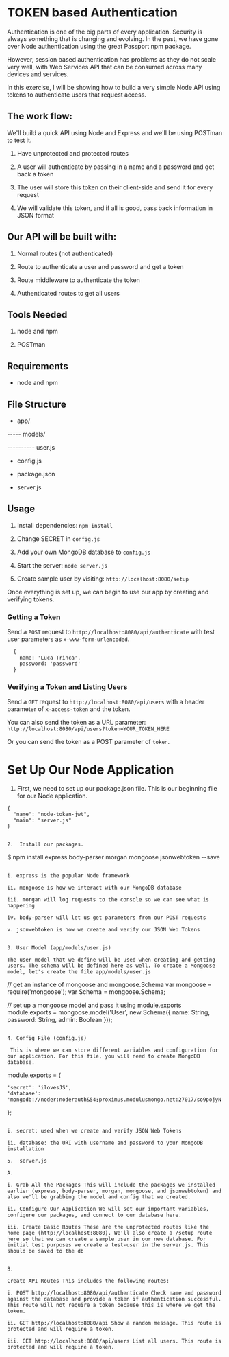 # TOKEN based Authentication

Authentication is one of the big parts of every application. Security is always something that is changing and evolving. In the past, we have gone over Node authentication using the great Passport npm package.

However, session based authentication has problems as they do not scale very well, with Web Services API that can be consumed across many devices and services.

In this exercise, I will be showing how to build  a very simple Node API using tokens to authenticate users that request access.


## The work flow:

We'll build a quick API using Node and Express and we'll be using POSTman to test it.


1. Have unprotected and protected routes

2. A user will authenticate by passing in a name and a password and get back a token

3. The user will store this token on their client-side and send it for every request

4. We will validate this token, and if all is good, pass back information in JSON format



## Our API will be built with:

1. Normal routes (not authenticated)

2. Route to authenticate a user and password and get a token

3. Route middleware to authenticate the token

4. Authenticated routes to get all users


## Tools Needed

1. node and npm

2. POSTman

## Requirements

- node and npm



## File Structure

- app/

----- models/

---------- user.js

- config.js

- package.json

- server.js


## Usage


1. Install dependencies: `npm install`

2. Change SECRET in `config.js`

3. Add your own MongoDB database to `config.js`

4. Start the server: `node server.js`

5. Create sample user by visiting: `http://localhost:8080/setup`

Once everything is set up, we can begin to use our app by creating and verifying tokens.


### Getting a Token

Send a `POST` request to `http://localhost:8080/api/authenticate` with test user parameters as `x-www-form-urlencoded`. 

```
  {
    name: 'Luca Trinca',
    password: 'password'
  }
```


### Verifying a Token and Listing Users

Send a `GET` request to `http://localhost:8080/api/users` with a header parameter of `x-access-token` and the token.

You can also send the token as a URL parameter: `http://localhost:8080/api/users?token=YOUR_TOKEN_HERE`

Or you can send the token as a POST parameter of `token`.


# Set Up Our Node Application 

1. First, we need to set up our package.json file. This is our beginning file for our Node application.

```
{
  "name": "node-token-jwt",
  "main": "server.js"
}


2.  Install our packages.

``` 

$ npm install express body-parser morgan mongoose jsonwebtoken --save


```

i. express is the popular Node framework

ii. mongoose is how we interact with our MongoDB database

iii. morgan will log requests to the console so we can see what is happening

iv. body-parser will let us get parameters from our POST requests

v. jsonwebtoken is how we create and verify our JSON Web Tokens


3. User Model (app/models/user.js)

The user model that we define will be used when creating and getting users. The schema will be defined here as well. To create a Mongoose model, let's create the file app/models/user.js

```

// get an instance of mongoose and mongoose.Schema
var mongoose = require('mongoose');
var Schema = mongoose.Schema;

// set up a mongoose model and pass it using module.exports
module.exports = mongoose.model('User', new Schema({ 
    name: String, 
    password: String, 
    admin: Boolean 
}));

```

4. Config File (config.js)

 This is where we can store different variables and configuration for our application. For this file, you will need to create MongoDB database.

```
module.exports = {

    'secret': 'ilovesJS',
    'database': 'mongodb://noder:noderauth&54;proximus.modulusmongo.net:27017/so9pojyN'

};

```

i. secret: used when we create and verify JSON Web Tokens

ii. database: the URI with username and password to your MongoDB installation

5.  server.js

A. 

i. Grab All the Packages This will include the packages we installed earlier (express, body-parser, morgan, mongoose, and jsonwebtoken) and also we'll be grabbing the model and config that we created.

ii. Configure Our Application We will set our important variables, configure our packages, and connect to our database here.

iii. Create Basic Routes These are the unprotected routes like the home page (http://localhost:8080). We'll also create a /setup route here so that we can create a sample user in our new database. For initial test purposes we create a test-user in the server.js. This should be saved to the db


B.

Create API Routes This includes the following routes:

i. POST http://localhost:8080/api/authenticate Check name and password against the database and provide a token if authentication successful. This route will not require a token because this is where we get the token.

ii. GET http://localhost:8080/api Show a random message. This route is protected and will require a token.

iii. GET http://localhost:8080/api/users List all users. This route is protected and will require a token.


```

